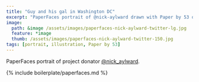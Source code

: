 ```yaml
---
title: "Guy and his gal in Washington DC"
excerpt: "PaperFaces portrait of @nick-aylward drawn with Paper by 53 on an iPad."
image: 
  path: &image /assets/images/paperfaces-nick-aylward-twitter-lg.jpg 
  feature: *image
  thumb: /assets/images/paperfaces-nick-aylward-twitter-150.jpg
tags: [portrait, illustration, Paper by 53]
---
```


PaperFaces portrait of project donator [@nick_aylward](http://twitter.com/nick_aylward).

{% include boilerplate/paperfaces.md %}